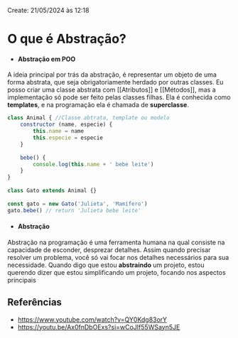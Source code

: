 Create: 21/05/2024 às 12:18

# **O que é Abstração?**

- #### **Abstração em POO**
A ideia principal por trás da abstração, é representar um objeto de uma forma abstrata, que seja obrigatoriamente herdado por outras classes. Eu posso criar uma classe abstrata com [[Atributos]] e [[Métodos]], mas a implementação só pode ser feito pelas classes filhas.
Ela é conhecida como **templates**, e na programação ela é chamada de **superclasse**.
```JavaScript
class Animal { //Classe abtrata, template ou modelo
    constructor (name, especie) {
        this.name = name
        this.especie = especie
    }
    
    bebe() {
        console.log(this.name + ' bebe leite')
    }
}
  
class Gato extends Animal {}
  
const gato = new Gato('Julieta', 'Mamífero')
gato.bebe() // return 'Julieta bebe leite'
```

- ####  **Abstração** 
Abstração na programação é uma ferramenta humana na qual consiste na capacidade de esconder, desprezar detalhes. Assim quando precisar resolver um problema, você só vai focar nos detalhes necessários para sua necessidade. Quando digo que estou **abstraindo** um projeto, estou querendo dizer que estou simplificando um projeto, focando nos aspectos principais

## **Referências**
- https://www.youtube.com/watch?v=QY0Kdg83orY
- https://youtu.be/Ax0fnDbOExs?si=wCoJIf55WSayn5JE